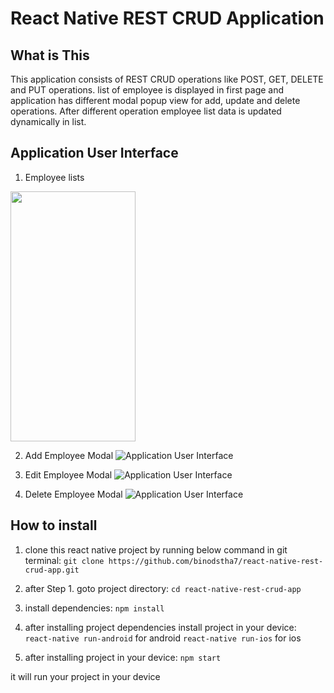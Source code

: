 # React Native REST CRUD Application

## What is This
This application consists of REST CRUD operations like POST, GET, DELETE and PUT operations. list of employee is displayed in first page and application has different modal popup view for add, update and delete operations. After different operation employee list data is updated dynamically in list.

## Application User Interface
1. Employee lists
<img src="https://github.com/binodstha7/react-native-rest-crud-app/blob/master/src/appimages/Screenshot_2019-05-30-13-01-37-663_com.crudrestapp.png" alt="" data-canonical-src="https://gyazo.com/eb5c5741b6a9a16c692170a41a49c858.png" width="200" height="400" />

2. Add Employee Modal
![Application User Interface](https://github.com/binodstha7/react-native-rest-crud-app/blob/master/src/appimages/Screenshot_2019-05-30-13-03-21-961_com.crudrestapp.png)

3. Edit Employee Modal
![Application User Interface](https://github.com/binodstha7/react-native-rest-crud-app/blob/master/src/appimages/Screenshot_2019-05-30-13-03-32-172_com.crudrestapp.png)

3. Delete Employee Modal
![Application User Interface](https://github.com/binodstha7/react-native-rest-crud-app/blob/master/src/appimages/Screenshot_2019-05-30-13-03-53-826_com.crudrestapp.png)

## How to install
1. clone this react native project by running below command in git terminal:
`git clone https://github.com/binodstha7/react-native-rest-crud-app.git`

2. after Step 1. goto project directory:
`cd react-native-rest-crud-app`

3. install dependencies:
`npm install`

4. after installing project dependencies install project in your device:
`react-native run-android` for android
`react-native run-ios` for ios

5. after installing project in your device:
`npm start`

it will run your project in your device
